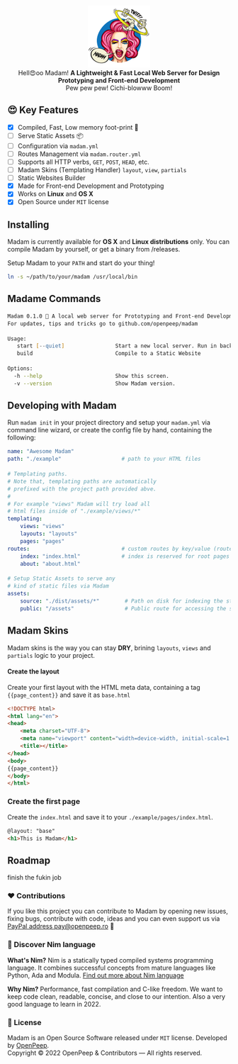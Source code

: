 <p align="center"><img src=".github/madam.png" width="140px"><br>Hell😍oo Madam! <strong>A Lightweight & Fast Local Web Server for Design Prototyping and Front-end Development</strong><br> Pew pew pew! Cichi-blowww Boom!</p>

## 😍 Key Features
- [x] Compiled, Fast, Low memory foot-print 🍃
- [ ] Serve Static Assets 📦
- [ ] Configuration via `madam.yml`
- [ ] Routes Management via `madam.router.yml`
- [ ] Supports all HTTP verbs, `GET`, `POST`, `HEAD`, etc.
- [ ] Madam Skins (Templating Handler) `layout`, `view`, `partials`
- [ ] Static Websites Builder
- [x] Made for Front-end Development and Prototyping
- [x] Works on **Linux** and **OS X**
- [x] Open Source under `MIT` license

## Installing
Madam is currently available for **OS X** and **Linux distributions** only. You can compile Madam by yourself, or get a binary from /releases.

Setup Madam to your `PATH` and start do your thing!
```zsh
ln -s ~/path/to/your/madam /usr/local/bin
```

## Madame Commands
```zsh
Madam 0.1.0 💅 A local web server for Prototyping and Front-end Development
For updates, tips and tricks go to github.com/openpeep/madam

Usage:
   start [--quiet]                Start a new local server. Run in background with --quiet flag
   build                          Compile to a Static Website

Options:
  -h --help                       Show this screen.
  -v --version                    Show Madam version.
```

## Developing with Madam
Run `madam init` in your project directory and setup your `madam.yml` via command line wizard, or create the config file by hand, containing the following:

```yaml
name: "Awesome Madam"
path: "./example"                   # path to your HTML files

# Templating paths.
# Note that, templating paths are automatically
# prefixed with the project path provided abve.
# 
# For example "views" Madam will try load all
# html files inside of "./example/views/*"
templating:
    views: "views"
    layouts: "layouts"
    pages: "pages"
routes:                             # custom routes by key/value (route/filename)
    index: "index.html"             # index is reserved for root pages
    about: "about.html"

# Setup Static Assets to serve any
# kind of static files via Madam
assets:
    source: "./dist/assets/*"        # Path on disk for indexing the static assets
    public: "/assets"                # Public route for accessing the static assets
```

## Madam Skins
Madam skins is the way you can stay **DRY**, brining `layouts`, `views` and `partials` logic to your project.

#### Create the layout
Create your first layout with the HTML meta data, containing a tag `{{page_content}}` and save it as `base.html`
```html
<!DOCTYPE html>
<html lang="en">
<head>
    <meta charset="UTF-8">
    <meta name="viewport" content="width=device-width, initial-scale=1.0">
    <title></title>
</head>
<body>
{{page_content}}
</body>
</html>
```

### Create the first page

Create the `index.html` and save it to your `./example/pages/index.html`.
```html
@layout: "base"
<h1>This is Madam</h1>
```


## Roadmap
finish the fukin job

### ❤ Contributions
If you like this project you can contribute to Madam by opening new issues, fixing bugs, contribute with code, ideas and you can even support us via [PayPal address pay@openpeep.ro](https://www.paypal.com/donate/?hosted_button_id=RJK3ZTDWPL55C) 🥰

### 👑 Discover Nim language
<strong>What's Nim?</strong> Nim is a statically typed compiled systems programming language. It combines successful concepts from mature languages like Python, Ada and Modula. [Find out more about Nim language](https://nim-lang.org/)

<strong>Why Nim?</strong> Performance, fast compilation and C-like freedom. We want to keep code clean, readable, concise, and close to our intention. Also a very good language to learn in 2022.

### 🎩 License
Madam is an Open Source Software released under `MIT` license. Developed by [OpenPeep](https://github.com/openpeep).<br>
Copyright &copy; 2022 OpenPeep & Contributors &mdash; All rights reserved.
